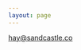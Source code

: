 ```yaml
---
layout: page
---
```


<section class="attention">
  <a class="btn" href="mailto:hay@sandcastle.co">hay@sandcastle.co</a>
</section>